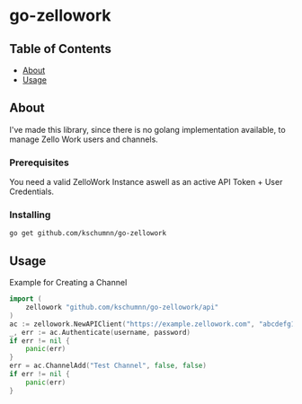 # go-zellowork

## Table of Contents
+ [About](#about)
+ [Usage](#usage)

## About <a name = "about"></a>
I've made this library, since there is no golang implementation available, to manage Zello Work users and channels.

### Prerequisites

You need a valid ZelloWork Instance aswell as an active API Token + User Credentials.

### Installing

`go get github.com/kschumnn/go-zellowork`

## Usage <a name = "usage"></a>
Example for Creating a Channel
```go
import (
    zellowork "github.com/kschumnn/go-zellowork/api"
)
ac := zellowork.NewAPIClient("https://example.zellowork.com", "abcdefg12345678234567")
_, err := ac.Authenticate(username, password)
if err != nil {
    panic(err)
}
err = ac.ChannelAdd("Test Channel", false, false)
if err != nil {
    panic(err)
}
```